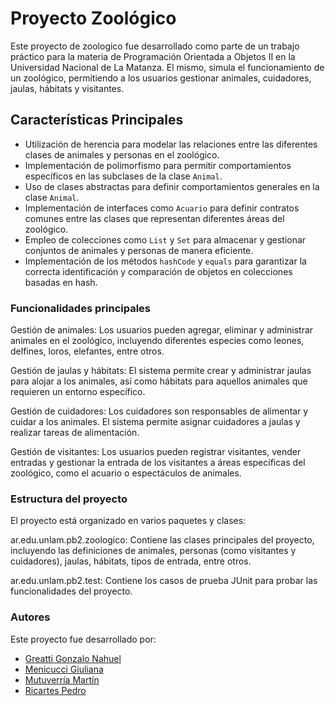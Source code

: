 # Proyecto Zoológico
Este proyecto de zoologico fue desarrollado como parte de un trabajo práctico para la materia de Programación Orientada a Objetos II en la Universidad Nacional de La Matanza. El mismo, simula el funcionamiento de un zoológico, permitiendo a los usuarios gestionar animales, cuidadores, jaulas, hábitats y visitantes.

## Características Principales
- Utilización de herencia para modelar las relaciones entre las diferentes clases de animales y personas en el zoológico.
- Implementación de polimorfismo para permitir comportamientos específicos en las subclases de la clase `Animal`.
- Uso de clases abstractas para definir comportamientos generales en la clase `Animal`.
- Implementación de interfaces como `Acuario` para definir contratos comunes entre las clases que representan diferentes áreas del zoológico.
- Empleo de colecciones como `List` y `Set` para almacenar y gestionar conjuntos de animales y personas de manera eficiente.
- Implementación de los métodos `hashCode` y `equals` para garantizar la correcta identificación y comparación de objetos en colecciones basadas en hash.

### Funcionalidades principales
Gestión de animales: Los usuarios pueden agregar, eliminar y administrar animales en el zoológico, incluyendo diferentes especies como leones, delfines, loros, elefantes, entre otros.

Gestión de jaulas y hábitats: El sistema permite crear y administrar jaulas para alojar a los animales, así como hábitats para aquellos animales que requieren un entorno específico.

Gestión de cuidadores: Los cuidadores son responsables de alimentar y cuidar a los animales. El sistema permite asignar cuidadores a jaulas y realizar tareas de alimentación.

Gestión de visitantes: Los usuarios pueden registrar visitantes, vender entradas y gestionar la entrada de los visitantes a áreas específicas del zoológico, como el acuario o espectáculos de animales.

### Estructura del proyecto
El proyecto está organizado en varios paquetes y clases:

ar.edu.unlam.pb2.zoologico: Contiene las clases principales del proyecto, incluyendo las definiciones de animales, personas (como visitantes y cuidadores), jaulas, hábitats, tipos de entrada, entre otros.

ar.edu.unlam.pb2.test: Contiene los casos de prueba JUnit para probar las funcionalidades del proyecto.

### Autores
Este proyecto fue desarrollado por:
- [Greatti Gonzalo Nahuel](https://github.com/gonzamirko)
- [Menicucci Giuliana](https://github.com/gmenii)
- [Mutuverría Martín](https://github.com/ma3rtin)
- [Ricartes Pedro](https://github.com/ricartes123)


